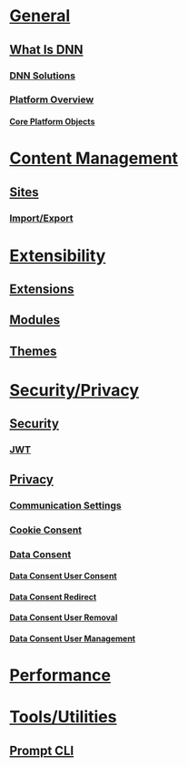 # [General](xref:features-general)
## [What Is DNN](xref:dnn)
### [DNN Solutions](xref:dnn-overview)
### [Platform Overview](xref:platform-overview-overview)
#### [Core Platform Objects](xref:platform-overview-core-objects)
# [Content Management](xref:features-content-management)
## [Sites](xref:sites)
### [Import/Export](xref:import-export)
# [Extensibility](xref:features-extensibility)
## [Extensions](xref:extensions)
## [Modules](xref:modules)
## [Themes](xref:themes)
# [Security/Privacy](xref:features-security-privacy)
## [Security](xref:platform-overview-security)
### [JWT](xref:jwt)
## [Privacy](xref:privacy)
### [Communication Settings](xref:privacy-communication-settings)
### [Cookie Consent](xref:cookie-consent)
### [Data Consent](xref:data-consent-overview)
#### [Data Consent User Consent](xref:data-consent-user-consent)
#### [Data Consent Redirect](xref:data-consent-redirect)
#### [Data Consent User Removal](xref:data-consent-user-delete)
#### [Data Consent User Management](xref:data-consent-user-management)
# [Performance](xref:features-performance)
# [Tools/Utilities](xref:features-tools-utilities)
## [Prompt CLI](xref:prompt)